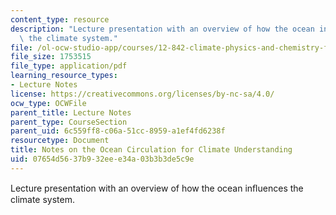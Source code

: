```yaml
---
content_type: resource
description: "Lecture presentation with an overview of how the ocean in\uFB02uences\
  \ the climate system."
file: /ol-ocw-studio-app/courses/12-842-climate-physics-and-chemistry-fall-2008/07654d5637b932eee34a03b3b3de5c9e_part6.pdf
file_size: 1753515
file_type: application/pdf
learning_resource_types:
- Lecture Notes
license: https://creativecommons.org/licenses/by-nc-sa/4.0/
ocw_type: OCWFile
parent_title: Lecture Notes
parent_type: CourseSection
parent_uid: 6c559ff8-c06a-51cc-8959-a1ef4fd6238f
resourcetype: Document
title: Notes on the Ocean Circulation for Climate Understanding
uid: 07654d56-37b9-32ee-e34a-03b3b3de5c9e
---
```

Lecture presentation with an overview of how the ocean inﬂuences the climate system.